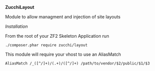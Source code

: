 **ZucchiLayout**

Module to allow managment and injection of site layouts

*Installation*

From the root of your ZF2 Skeleton Application run

    ./composer.phar require zucchi/layout
    
This module will require your vhost to use an AliasMatch

    AliasMatch /_([^/]+)/(.+)/([^/]+) /path/to/vendor/$2/public/$1/$3